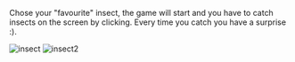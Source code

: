 Chose your "favourite" insect, the game will start and you have to catch insects on the screen by
                        clicking. Every time you catch you have a surprise :).
                        
![insect](https://github.com/DolunayP/50Projects-25Days/assets/121766587/01e6c4a4-90d1-45a3-a1e3-9669baea80fb)
![insect2](https://github.com/DolunayP/50Projects-25Days/assets/121766587/b1bdf1f1-88f3-4230-a6c5-7d5a69d2e59f)
